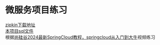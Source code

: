 # 微服务项目练习

[zipkin下载地址](https://repo1.maven.org/maven2/io/zipkin/zipkin-server/3.1.1/zipkin-server-3.1.1-exec.jar) <br>
[本项目sql文件](resource/t_pay.sql) <br>
根据[尚硅谷2024最新SpringCloud教程，springcloud从入门到大牛](https://www.bilibili.com/video/BV1gW421P7RD/?share_source=copy_web&vd_source=2fda0b25e50e841c8126929ff3e47259)视频练习 <br>
